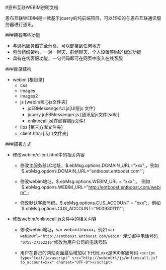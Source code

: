 #恩布互联WEBIM说明文档

恩布互联WEBIM是一款基于jquery的纯前端项目，可以轻松的与恩布互联通讯服务器进行通讯。

###拥有哪些功能
* 与通讯服务器完全分离，可以部署到任何地方
* 包含组织架构、一对一聊天、群组聊天、个人设置等IM的标准功能
* 具有在线客服功能，一句代码即可在网页中嵌入在线客服

###目录结构
* webim [根目录]
	* css
	* images
	* images2
	* js   [webim核心js文件夹]
		* jqEBMessengerUI.js[UI层js	文件]
		* jquery.jqEBMessenger.js [通讯层js文件(sdk)]
		* onlinecall.js[在线客服js文件]
	* libs [第三方库文件夹]
	* client.html [入口文件夹]

###部署方式
* 修改webim/client.html中的相关内容
	* 修改主服务器LC地址，$.ebMsg.options.DOMAIN_URL="xxx";，例如 `$.ebMsg.options.DOMAIN_URL="entboost.entboost.com"`;
	
	* 修改webim地址，$.ebMsg.options.WEBIM_URL = "xxx";， 例如`$.ebMsg.options.WEBIM_URL="http://entboost.entboost.com/webim"`;
	
	* 修改默认客服号码，$.ebMsg.options.CUS_ACCOUNT = "xxx";，例如`$.ebMsg.options.CUS_ACCOUNT="9009301111"`;

* 修改webim/onlinecall.js文件中的相关内容
	* 修改webim地址，var webimUrl=xxx，例如 `var webimUrl="http://entboost.entboost.com/webim"`
	浮动窗中电话号码 `"0755-27362216"`修改为用户公司的电话号码
	
	* 用户在自己的网站页面最后增加以下代码,xxx是900客服号码
	 `<script type="text/javascript" src="http://webimUrl/js/onlinecall.js?to_account=xxx" charset="UTF-8"></script>`
	
	